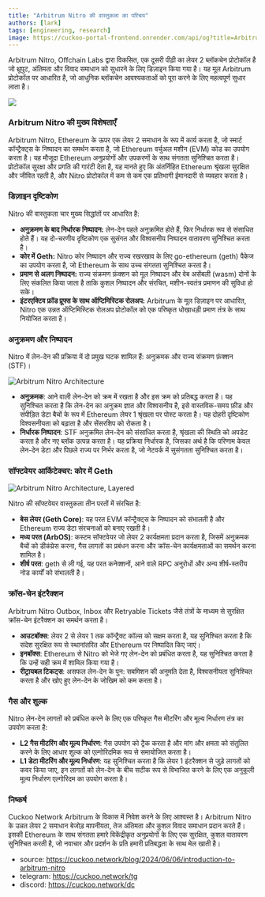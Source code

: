 ```yaml
---
title: "Arbitrum Nitro की वास्तुकला का परिचय"
authors: [lark]
tags: [engineering, research]
image: https://cuckoo-portal-frontend.onrender.com/api/og?title=Arbitrum%20Nitro%20%E0%A4%95%E0%A5%80%20%E0%A4%B5%E0%A4%BE%E0%A4%B8%E0%A5%8D%E0%A4%A4%E0%A5%81%E0%A4%95%E0%A4%B2%E0%A4%BE%20%E0%A4%95%E0%A4%BE%20%E0%A4%AA%E0%A4%B0%E0%A4%BF%E0%A4%9A%E0%A4%AF
---
```


Arbitrum Nitro, Offchain Labs द्वारा विकसित, एक दूसरी पीढ़ी का लेयर 2 ब्लॉकचेन प्रोटोकॉल है जो थ्रूपुट, अंतिमता और विवाद समाधान को सुधारने के लिए डिज़ाइन किया गया है। यह मूल Arbitrum प्रोटोकॉल पर आधारित है, जो आधुनिक ब्लॉकचेन आवश्यकताओं को पूरा करने के लिए महत्वपूर्ण सुधार लाता है।

![](https://cuckoo-network.b-cdn.net/introduction-to-arbitrum-nitro.webp)

### Arbitrum Nitro की मुख्य विशेषताएँ

Arbitrum Nitro, Ethereum के ऊपर एक लेयर 2 समाधान के रूप में कार्य करता है, जो स्मार्ट कॉन्ट्रैक्ट्स के निष्पादन का समर्थन करता है, जो Ethereum वर्चुअल मशीन (EVM) कोड का उपयोग करता है। यह मौजूदा Ethereum अनुप्रयोगों और उपकरणों के साथ संगतता सुनिश्चित करता है। प्रोटोकॉल सुरक्षा और प्रगति की गारंटी देता है, यह मानते हुए कि अंतर्निहित Ethereum श्रृंखला सुरक्षित और जीवित रहती है, और Nitro प्रोटोकॉल में कम से कम एक प्रतिभागी ईमानदारी से व्यवहार करता है।

### डिज़ाइन दृष्टिकोण

Nitro की वास्तुकला चार मुख्य सिद्धांतों पर आधारित है:

- **अनुक्रमण के बाद निर्धारक निष्पादन:** लेन-देन पहले अनुक्रमित होते हैं, फिर निर्धारक रूप से संसाधित होते हैं। यह दो-चरणीय दृष्टिकोण एक सुसंगत और विश्वसनीय निष्पादन वातावरण सुनिश्चित करता है।
- **कोर में Geth:** Nitro कोर निष्पादन और राज्य रखरखाव के लिए go-ethereum (geth) पैकेज का उपयोग करता है, जो Ethereum के साथ उच्च संगतता सुनिश्चित करता है।
- **प्रमाण से अलग निष्पादन:** राज्य संक्रमण फ़ंक्शन को मूल निष्पादन और वेब असेंबली (wasm) दोनों के लिए संकलित किया जाता है ताकि कुशल निष्पादन और संरचित, मशीन-स्वतंत्र प्रमाणन की सुविधा हो सके।
- **इंटरएक्टिव फ्रॉड प्रूफ्स के साथ ऑप्टिमिस्टिक रोलअप:** Arbitrum के मूल डिज़ाइन पर आधारित, Nitro एक उन्नत ऑप्टिमिस्टिक रोलअप प्रोटोकॉल को एक परिष्कृत धोखाधड़ी प्रमाण तंत्र के साथ नियोजित करता है।

### अनुक्रमण और निष्पादन

Nitro में लेन-देन की प्रक्रिया में दो प्रमुख घटक शामिल हैं: अनुक्रमक और राज्य संक्रमण फ़ंक्शन (STF)।

![Arbitrum Nitro Architecture](https://tp-misc.b-cdn.net/blockeden/arbitrum-nitro.webp "Arbitrum Nitro Architecture")

- **अनुक्रमक**: आने वाली लेन-देन को क्रम में रखता है और इस क्रम को प्रतिबद्ध करता है। यह सुनिश्चित करता है कि लेन-देन का अनुक्रम ज्ञात और विश्वसनीय है, इसे वास्तविक-समय फ़ीड और संपीड़ित डेटा बैचों के रूप में Ethereum लेयर 1 श्रृंखला पर पोस्ट करता है। यह दोहरी दृष्टिकोण विश्वसनीयता को बढ़ाता है और सेंसरशिप को रोकता है।
- **निर्धारक निष्पादन**: STF अनुक्रमित लेन-देन को संसाधित करता है, श्रृंखला की स्थिति को अपडेट करता है और नए ब्लॉक उत्पन्न करता है। यह प्रक्रिया निर्धारक है, जिसका अर्थ है कि परिणाम केवल लेन-देन डेटा और पिछले राज्य पर निर्भर करता है, जो नेटवर्क में सुसंगतता सुनिश्चित करता है।

### सॉफ्टवेयर आर्किटेक्चर: कोर में Geth

![Arbitrum Nitro Architecture, Layered](https://tp-misc.b-cdn.net/blockeden/arbitrum-nitro-architecture-layered.webp "Arbitrum Nitro Architecture, Layered")

Nitro की सॉफ्टवेयर वास्तुकला तीन परतों में संरचित है:

- **बेस लेयर (Geth Core)**: यह परत EVM कॉन्ट्रैक्ट्स के निष्पादन को संभालती है और Ethereum राज्य डेटा संरचनाओं को बनाए रखती है।
- **मध्य परत (ArbOS)**: कस्टम सॉफ्टवेयर जो लेयर 2 कार्यक्षमता प्रदान करता है, जिसमें अनुक्रमक बैचों को डीकंप्रेस करना, गैस लागतों का प्रबंधन करना और क्रॉस-चेन कार्यक्षमताओं का समर्थन करना शामिल है।
- **शीर्ष परत**: geth से ली गई, यह परत कनेक्शनों, आने वाले RPC अनुरोधों और अन्य शीर्ष-स्तरीय नोड कार्यों को संभालती है।

### क्रॉस-चेन इंटरैक्शन

Arbitrum Nitro Outbox, Inbox और Retryable Tickets जैसे तंत्रों के माध्यम से सुरक्षित क्रॉस-चेन इंटरैक्शन का समर्थन करता है।

- **आउटबॉक्स**: लेयर 2 से लेयर 1 तक कॉन्ट्रैक्ट कॉल्स को सक्षम करता है, यह सुनिश्चित करता है कि संदेश सुरक्षित रूप से स्थानांतरित और Ethereum पर निष्पादित किए जाएं।
- **इनबॉक्स**: Ethereum से Nitro को भेजे गए लेन-देन को प्रबंधित करता है, यह सुनिश्चित करता है कि उन्हें सही क्रम में शामिल किया गया है।
- **रीट्रायबल टिकट्स**: असफल लेन-देन के पुन: सबमिशन की अनुमति देता है, विश्वसनीयता सुनिश्चित करता है और खोए हुए लेन-देन के जोखिम को कम करता है।

### गैस और शुल्क

Nitro लेन-देन लागतों को प्रबंधित करने के लिए एक परिष्कृत गैस मीटरिंग और मूल्य निर्धारण तंत्र का उपयोग करता है:

- **L2 गैस मीटरिंग और मूल्य निर्धारण**: गैस उपयोग को ट्रैक करता है और मांग और क्षमता को संतुलित करने के लिए आधार शुल्क को एल्गोरिदमिक रूप से समायोजित करता है।
- **L1 डेटा मीटरिंग और मूल्य निर्धारण**: यह सुनिश्चित करता है कि लेयर 1 इंटरैक्शन से जुड़े लागतों को कवर किया जाए, इन लागतों को लेन-देन के बीच सटीक रूप से विभाजित करने के लिए एक अनुकूली मूल्य निर्धारण एल्गोरिदम का उपयोग करता है।

### निष्कर्ष

Cuckoo Network Arbitrum के विकास में निवेश करने के लिए आश्वस्त है। Arbitrum Nitro के उन्नत लेयर 2 समाधान बेजोड़ मापनीयता, तेज अंतिमता और कुशल विवाद समाधान प्रदान करते हैं। इसकी Ethereum के साथ संगतता हमारे विकेंद्रीकृत अनुप्रयोगों के लिए एक सुरक्षित, कुशल वातावरण सुनिश्चित करती है, जो नवाचार और प्रदर्शन के प्रति हमारी प्रतिबद्धता के साथ मेल खाती है।

- source: https://cuckoo.network/blog/2024/06/06/introduction-to-arbitrum-nitro
- telegram: https://cuckoo.network/tg
- discord: https://cuckoo.network/dc
